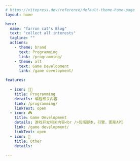 ```yaml
---
# https://vitepress.dev/reference/default-theme-home-page
layout: home

hero:
  name: "farron cat's Blog"
  text: "collect all interests"
  tagline: ""
  actions:
    - theme: brand
      text: Programming
      link: /programming/
    - theme: alt
      text: Game Development
      link: /game development/

features:
  
  - icon: 👩‍💻
    title: Programming
    details: 编程相关内容
    link: /programming/
    linkText: open
  - icon: 🎮
    title: Game Development
    details: 游戏开发相关内容<br />包括脚本，引擎，图形API
    link: /game development/
    linkText: open
  - icon: 🎈
    title: Other
    details: 
    
---
```


